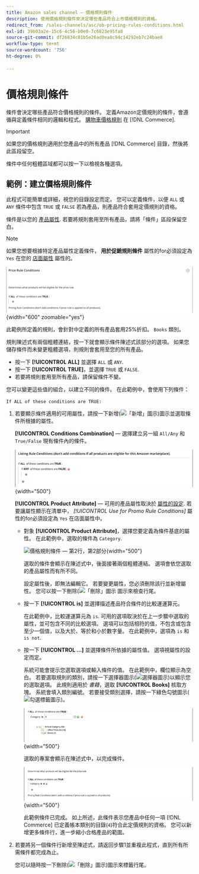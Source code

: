```yaml
---
title: Amazon sales channel — 價格規則條件
description: 使用價格規則條件來決定哪些產品符合上市價格規則的資格。
redirect_from: /sales-channels/asc/ob-pricing-rules-conditions.html
exl-id: 39b03a2e-15c6-4c56-b0e0-7c6823e95fa8
source-git-commit: df26834c81b5e26ad0ea8c94c14292eb7c24bae8
workflow-type: tm+mt
source-wordcount: '756'
ht-degree: 0%

---
```


# 價格規則條件

條件會決定哪些產品符合價格規則的條件。 定義Amazon定價規則的條件，會遵循與定義條件相同的邏輯和程式。 [購物車價格規則](https://experienceleague.adobe.com/docs/commerce-admin/marketing/promotions/cart-rules/price-rules-cart.html) 在 [!DNL Commerce].

>[!IMPORTANT]
>
>如果您的價格規則適用於您產品中的所有產品 [!DNL Commerce] 目錄，然後將此區段留空。

條件中任何粗體區域都可以按一下以檢視各種選項。

## 範例：建立價格規則條件

此程式可能簡單或詳細，視您的目錄設定而定。 您可以定義條件，以便 `ALL` 或 `ANY` 條件中包含 `TRUE` 或 `FALSE` 若為產品，則產品符合套用定價規則的資格。

條件是以您的 [產品屬性](https://experienceleague.adobe.com/docs/commerce-admin/catalog/product-attributes/product-attributes.html). 若要將規則套用至所有產品，請將「條件」區段保留空白。

>[!NOTE]
>
>如果您想要根據特定產品屬性定義條件， **用於促銷規則條件** 屬性的for必須設定為 `Yes` 在您的 [店面屬性](https://experienceleague.adobe.com/docs/commerce-admin/catalog/product-attributes/create/attribute-product-create.html) 屬性的。

![價格規則條件 — 明細行1](assets/ob-price-rules-condition-1.png){width="600" zoomable="yes"}

此範例所定義的規則，會針對中定義的所有產品套用25%折扣。 `Books` 類別。

規則陳述式有兩個粗體連結，按一下就會顯示條件陳述式該部分的選項。 如果您儲存條件而未變更粗體選項，則規則會套用至您的所有產品。

- 按一下 **[!UICONTROL ALL]** 並選擇 `ALL` 或 `ANY`.
- 按一下 **[!UICONTROL TRUE]**，並選擇 `TRUE` 或 `FALSE`.
- 若要將規則套用至所有產品，請保留條件不變。

您可以變更這些值的組合，以建立不同的條件。 在此範例中，會使用下列條件：

`If ALL of these conditions are TRUE:`

1. 若要顯示條件適用的可用屬性，請按一下新增(![「新增」圖示](assets/btn-add-grn.png))圖示並選取條件所根據的屬性。

   **[!UICONTROL Conditions Combination]**  — 選擇建立另一組 `All/Any` 和 `True/False` 現有條件內的條件。

   ![價格規則條件組合](assets/ob-conditions-combinations.png){width="500"}

   **[!UICONTROL Product Attribute]**  — 可用的產品屬性取決於 [屬性的設定](https://experienceleague.adobe.com/docs/commerce-admin/catalog/product-attributes/create/attribute-product-create.html). 若要讓屬性顯示在清單中， *[!UICONTROL Use for Promo Rule Conditions]* 屬性的for必須設定為 `Yes` 在店面屬性中。

   - 對象 **[!UICONTROL Product Attribute]**，選擇您要定義為條件基底的屬性。 在此範例中，選取的條件為 `Category`.

      ![價格規則條件 — 第2行，第2部分](assets/ob-price-rule-condition-2.png){width="500"}

      選取的條件會顯示在陳述式中，後面接著兩個粗體連結。 選項會依您選取的產品屬性而有所不同。

      設定屬性後，即無法編輯它。 若要變更屬性，您必須刪除該行並新增屬性。 您可以按一下刪除(![「刪除」圖示](assets/btn-del-red.png) 圖示來檢查行尾。

   - 按一下 **[!UICONTROL is]** 並選擇描述產品符合條件的比較運運算元。

      在此範例中，比較運運算元為 `is`. 可用的選項取決於在上一步驟中選取的屬性，並可包含不同的比較選項。 選項可以包括相符的值，不包含或包含至少一個值，以及大於、等於和小於數字量。 在此範例中，選項為 `is` 和 `is not`.

   - 按一下 **[!UICONTROL ...]** 並選擇條件所依據的屬性值。 選項視屬性的設定而定。

      系統可能會提示您選取選項或輸入條件的值。 在此範例中，欄位顯示為空白。 若要選取規則的類別，請按一下選擇器圖示(![選擇器圖示](assets/btn-chooser.png))以顯示您的選取選項。 此規則適用於 _書籍_，選取 **[!UICONTROL Books]** 核取方塊。 系統會填入類別編號。 若要接受類別選擇，請按一下綠色勾號圖示(![勾選標籤圖示](assets/btn-check-mark-green.png))。

      ![價格規則條件 — 第2行，第3部分](assets/ob-price-rule-condition-3.png){width="500"}

      選取的專案會顯示在陳述式中，以完成條件。

      ![價格規則條件 — 第2行，第4部分](assets/ob-price-rule-condition-4.png){width="500"}

      此範例條件已完成。 如上所述，此條件表示您產品中任何一項 [!DNL Commerce] 已定義帳本類別的目錄(`4`)符合此定價規則的資格。 您可以新增更多條件行，進一步縮小合格產品的範圍。

1. 若要將另一個條件行新增至陳述式，請返回步驟1並重複此程式，直到所有所需條件都完成為止。

   您可以隨時按一下刪除(![「刪除」圖示](assets/btn-del-red.png))圖示來標籤行尾。
